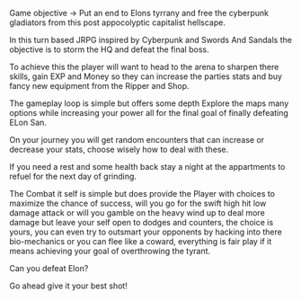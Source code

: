 Game objective -> Put an end to Elons tyrrany and free the cyberpunk gladiators from this post appocolyptic capitalist hellscape.

In this turn based JRPG inspired by Cyberpunk and Swords And Sandals the objective is to storm the HQ and defeat the final boss.

To achieve this the player will want to head to the arena to sharpen there skills, gain EXP and Money so they can increase the parties stats
and buy fancy new equipment from the Ripper and Shop.

The gameplay loop is simple but offers some depth Explore the maps many options while increasing your power all for the final goal 
of finally defeating ELon San.

On your journey you will get random encounters that can increase or decrease your stats, choose wisely how to deal with these.

If you need a rest and some health back stay a night at the appartments to refuel for the next day of grinding.

The Combat it self is simple but does provide the Player with choices to maximize the chance of success, will you go for the swift
high hit low damage attack or will you gamble on the heavy wind up to deal more damage but leave your self open to dodges and counters,
the choice is yours, you can even try to outsmart your opponents by hacking into there bio-mechanics or you can flee like a coward, everything
is fair play if it means achieving your goal of overthrowing the tyrant.

Can you defeat Elon?

Go ahead give it your best shot!